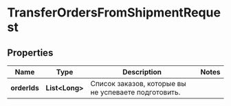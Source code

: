 

# TransferOrdersFromShipmentRequest

## Properties

Name | Type | Description | Notes
------------ | ------------- | ------------- | -------------
**orderIds** | **List&lt;Long&gt;** | Список заказов, которые вы не успеваете подготовить. | 





